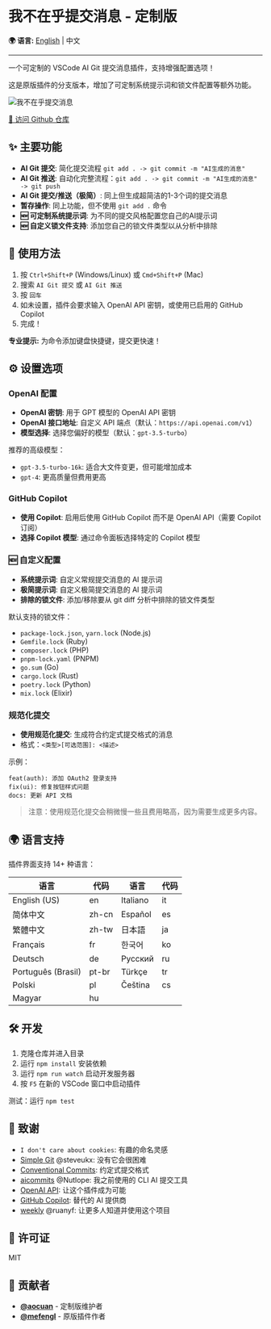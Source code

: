 # 我不在乎提交消息 - 定制版

**🌍 语言:** [English](README.md) | 中文

---

一个可定制的 VSCode AI Git 提交消息插件，支持增强配置选项！

这是原版插件的分支版本，增加了可定制系统提示词和锁文件配置等额外功能。

![我不在乎提交消息](https://raw.githubusercontent.com/aocuan/vscode-i-dont-care-about-commit-message/main/res/vscode-i-dont-care-about-commit-message.gif "AI Git 提交插件演示")

[🔗 访问 Github 仓库](https://github.com/aocuan/vscode-i-dont-care-about-commit-message)

## ✨ 主要功能

- **AI Git 提交**: 简化提交流程 `git add . -> git commit -m "AI生成的消息"`
- **AI Git 推送**: 自动化完整流程：`git add . -> git commit -m "AI生成的消息" -> git push`
- **AI Git 提交/推送（极简）**: 同上但生成超简洁的1-3个词的提交消息
- **暂存操作**: 同上功能，但不使用 `git add .` 命令
- **🆕 可定制系统提示词**: 为不同的提交风格配置您自己的AI提示词
- **🆕 自定义锁文件支持**: 添加您自己的锁文件类型以从分析中排除

## 🚀 使用方法

1. 按 `Ctrl+Shift+P` (Windows/Linux) 或 `Cmd+Shift+P` (Mac)
2. 搜索 `AI Git 提交` 或 `AI Git 推送`
3. 按 `回车`
4. 如未设置，插件会要求输入 OpenAI API 密钥，或使用已启用的 GitHub Copilot
5. 完成！

**专业提示:** 为命令添加键盘快捷键，提交更快速！

## ⚙️ 设置选项

### OpenAI 配置
- **OpenAI 密钥**: 用于 GPT 模型的 OpenAI API 密钥
- **OpenAI 接口地址**: 自定义 API 端点（默认：`https://api.openai.com/v1`）
- **模型选择**: 选择您偏好的模型（默认：`gpt-3.5-turbo`）

推荐的高级模型：
- `gpt-3.5-turbo-16k`: 适合大文件变更，但可能增加成本
- `gpt-4`: 更高质量但费用更高

### GitHub Copilot
- **使用 Copilot**: 启用后使用 GitHub Copilot 而不是 OpenAI API（需要 Copilot 订阅）
- **选择 Copilot 模型**: 通过命令面板选择特定的 Copilot 模型

### 🆕 自定义配置
- **系统提示词**: 自定义常规提交消息的 AI 提示词
- **极简提示词**: 自定义极简提交消息的 AI 提示词
- **排除的锁文件**: 添加/移除要从 git diff 分析中排除的锁文件类型

默认支持的锁文件：
- `package-lock.json`, `yarn.lock` (Node.js)
- `Gemfile.lock` (Ruby)
- `composer.lock` (PHP)
- `pnpm-lock.yaml` (PNPM)
- `go.sum` (Go)
- `cargo.lock` (Rust)
- `poetry.lock` (Python)
- `mix.lock` (Elixir)

### 规范化提交
- **使用规范化提交**: 生成符合约定式提交格式的消息
- 格式：`<类型>[可选范围]: <描述>`

示例：
```
feat(auth): 添加 OAuth2 登录支持
fix(ui): 修复按钮样式问题
docs: 更新 API 文档
```

> 注意：使用规范化提交会稍微慢一些且费用略高，因为需要生成更多内容。

## 🌍 语言支持

插件界面支持 14+ 种语言：

| 语言                | 代码   | 语言                | 代码   |
| ------------------- | ------ | ------------------- | ------ |
| English (US)        | en     | Italiano            | it     |
| 简体中文             | zh-cn  | Español             | es     |
| 繁體中文             | zh-tw  | 日本語               | ja     |
| Français            | fr     | 한국어               | ko     |
| Deutsch             | de     | Русский             | ru     |
| Português (Brasil)  | pt-br  | Türkçe              | tr     |
| Polski              | pl     | Čeština             | cs     |
| Magyar              | hu     |                     |        |

## 🛠️ 开发

1. 克隆仓库并进入目录
2. 运行 `npm install` 安装依赖
3. 运行 `npm run watch` 启动开发服务器
4. 按 `F5` 在新的 VSCode 窗口中启动插件

测试：运行 `npm test`

## 🙏 致谢

- `I don't care about cookies`: 有趣的命名灵感
- [Simple Git](https://github.com/steveukx/git-js) @steveukx: 没有它会很困难
- [Conventional Commits](https://www.conventionalcommits.org/zh-hans/v1.0.0/): 约定式提交格式
- [aicommits](https://github.com/Nutlope/aicommits) @Nutlope: 我之前使用的 CLI AI 提交工具
- [OpenAI API](https://platform.openai.com/docs/api-reference/chat): 让这个插件成为可能
- [GitHub Copilot](https://github.com/features/copilot): 替代的 AI 提供商
- [weekly](https://github.com/ruanyf/weekly) @ruanyf: 让更多人知道并使用这个项目

## 📄 许可证

MIT

## 👥 贡献者

- **[@aocuan](https://github.com/aocuan)** - 定制版维护者
- **[@mefengl](https://github.com/mefengl)** - 原版插件作者